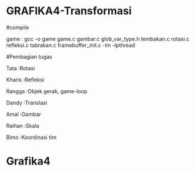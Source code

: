 # GRAFIKA4-Transformasi

#compile

game : gcc -o game game.c gambar.c glob_var_type.h tembakan.c rotasi.c refleksi.c tabrakan.c framebuffer_init.c -lm -lpthread


#Pembagian tugas

Tata    :Rotasi

Kharis  :Refleksi

Rangga  :Objek gerak, game-loop

Dandy   :Translasi

Amal    :Gambar

Raihan  :Skala

Bimo 	:Koordinasi tim


# Grafika4
